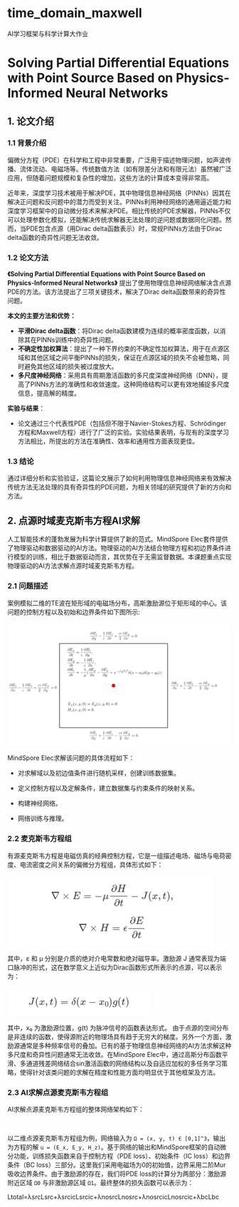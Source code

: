 # time_domain_maxwell
AI学习框架与科学计算大作业
# Solving Partial Differential Equations with Point Source Based on Physics-Informed Neural Networks

## 1. 论文介绍

### 1.1 背景介绍

偏微分方程（PDE）在科学和工程中非常重要，广泛用于描述物理问题，如声波传播、流体流动、电磁场等。传统数值方法（如有限差分法和有限元法）虽然被广泛应用，但随着问题规模和复杂性的增加，这些方法的计算成本变得非常高。

近年来，深度学习技术被用于解决PDE，其中物理信息神经网络（PINNs）因其在解决正问题和反问题中的潜力而受到关注。PINNs利用神经网络的通用逼近能力和深度学习框架中的自动微分技术来解决PDE。相比传统的PDE求解器，PINNs不仅可以处理参数化模拟，还能解决传统求解器无法处理的逆问题或数据同化问题。然而，当PDE包含点源（用Dirac delta函数表示）时，常规PINNs方法由于Dirac delta函数的奇异性问题无法收敛。

### 1.2 论文方法

**《Solving Partial Differential Equations with Point Source Based on Physics-Informed Neural Networks》** 提出了使用物理信息神经网络解决含点源PDE的方法。该方法提出了三项关键技术，解决了Dirac delta函数带来的奇异性问题。

**本文的主要方法和优势：**
- **平滑Dirac delta函数**：将Dirac delta函数建模为连续的概率密度函数，以消除其在PINNs训练中的奇异性问题。
- **不确定性加权算法**：提出了一种下界约束的不确定性加权算法，用于在点源区域和其他区域之间平衡PINNs的损失，保证在点源区域的损失不会被忽略，同时避免其他区域的损失被过度放大。
- **多尺度神经网络**：采用具有周期激活函数的多尺度深度神经网络（DNN），提高了PINNs方法的准确性和收敛速度。这种网络结构可以更有效地捕捉多尺度信息，提高解的精度。

**实验与结果**：
- 论文通过三个代表性PDE（包括但不限于Navier-Stokes方程、Schrödinger方程和Maxwell方程）进行了广泛的实验。实验结果表明，与现有的深度学习方法相比，所提出的方法在准确性、效率和通用性方面表现更佳。


### 1.3 结论

通过详细分析和实验验证，这篇论文展示了如何利用物理信息神经网络来有效解决传统方法无法处理的具有奇异性的PDE问题，为相关领域的研究提供了新的方向和方法。

## 2. 点源时域麦克斯韦方程AI求解

人工智能技术的蓬勃发展为科学计算提供了新的范式。MindSpore Elec套件提供了物理驱动和数据驱动的AI方法。物理驱动的AI方法结合物理方程和初边界条件进行模型的训练，相比于数据驱动而言，其优势在于无需监督数据。本课题重点实现物理驱动的AI方法求解点源时域麦克斯韦方程。


### 2.1 问题描述

案例模拟二维的TE波在矩形域的电磁场分布，高斯激励源位于矩形域的中心。该问题的控制方程以及初始和边界条件如下图所示:

![](https://github.com/ouyangzehong/time_domain_maxwell/blob/main/images/formulate3.png)

MindSpore Elec求解该问题的具体流程如下：

* 对求解域以及初边值条件进行随机采样，创建训练数据集。

* 定义控制方程以及定解条件，建立数据集与约束条件的映射关系。

* 构建神经网络。

* 网络训练与推理。

### 2.2 麦克斯韦方程组

有源麦克斯韦方程是电磁仿真的经典控制方程，它是一组描述电场、磁场与电荷密度、电流密度之间关系的偏微分方程组，具体形式如下：

![](https://github.com/ouyangzehong/time_domain_maxwell/blob/main/images/fomulate1.png)

其中，ε 和 μ 分别是介质的绝对介电常数和绝对磁导率。激励源 J 通常表现为端口脉冲的形式，这在数学意义上近似为Dirac函数形式所表示的点源，可以表示为：

![](https://github.com/ouyangzehong/time_domain_maxwell/blob/main/images/formulate2.png)

其中，x₀ 为激励源位置，g(t) 为脉冲信号的函数表达形式。
由于点源的空间分布是非连续的函数，使得源附近的物理场具有趋于无穷大的梯度。另外一个方面，激励源通常是多种频率信号的叠加。已有的基于物理信息神经网络的AI方法求解这种多尺度和奇异性问题通常无法收敛。在MindSpore Elec中，通过高斯分布函数平滑、多通道残差网络结合sin激活函数的网络结构以及自适应加权的多任务学习策略，使得针对该类问题的求解在精度和性能方面均明显优于其他框架及方法。

### 2.3 AI求解点源麦克斯韦方程组

AI求解点源麦克斯韦方程组的整体网络架构如下：

![]()

以二维点源麦克斯韦方程组为例，网络输入为 `Ω = (x, y, t) ∈ [0,1]^3`，输出为方程的解 `u = (E_x, E_y, H_z)`。基于网络的输出和MindSpore框架的自动微分功能，训练损失函数来自于控制方程（PDE loss）、初始条件（IC loss）和边界条件（BC loss）三部分。这里我们采用电磁场为0的初始值，边界采用二阶Mur吸收边界条件。由于激励源的存在，我们将PDE loss的计算分为两部分：激励源附近区域 `Ω0` 与非激励源区域 `Ω1`。最终整体的损失函数可以表示为：

Ltotal=λsrcLsrc+λsrcicLsrcic+λnosrcLnosrc+λnosrcicLnosrcic+λbcLbc





